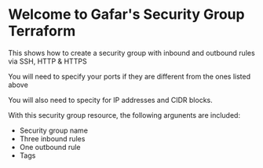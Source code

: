 # Welcome to Gafar's Security Group Terraform
This shows how to create a security group with inbound and outbound rules via SSH, HTTP & HTTPS

You will need to specify your ports if they are different from the ones listed above

You will also need to specity for IP addresses and CIDR blocks.

With this security group resource, the following argunents are included:
 - Security group name
 - Three inbound rules
 - One outbound rule
 - Tags
